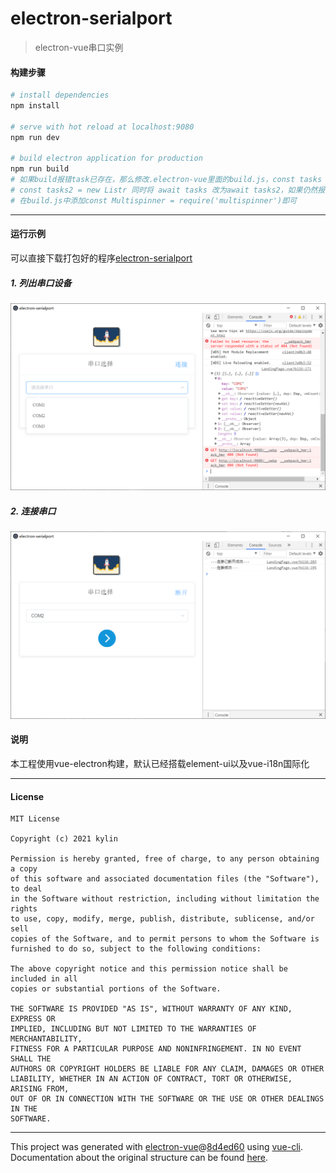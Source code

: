 # electron-serialport

> electron-vue串口实例

#### 构建步骤

``` bash
# install dependencies
npm install

# serve with hot reload at localhost:9080
npm run dev

# build electron application for production
npm run build
# 如果build报错task已存在，那么修改.electron-vue里面的build.js，const tasks = new Listr 改为
# const tasks2 = new Listr 同时将 await tasks 改为await tasks2，如果仍然报错，那么将npm -i multispinner同时
# 在build.js中添加const Multispinner = require('multispinner')即可


```

---

#### 运行示例
可以直接下载打包好的程序[electron-serialport]()
##### 1. 列出串口设备
![列出串口](./build/screenshot/shot1.png)

##### 2. 连接串口
![连接串口](./build/screenshot/shot2.png)

#### 说明
本工程使用vue-electron构建，默认已经搭载element-ui以及vue-i18n国际化

---

#### License
```
MIT License

Copyright (c) 2021 kylin

Permission is hereby granted, free of charge, to any person obtaining a copy
of this software and associated documentation files (the "Software"), to deal
in the Software without restriction, including without limitation the rights
to use, copy, modify, merge, publish, distribute, sublicense, and/or sell
copies of the Software, and to permit persons to whom the Software is
furnished to do so, subject to the following conditions:

The above copyright notice and this permission notice shall be included in all
copies or substantial portions of the Software.

THE SOFTWARE IS PROVIDED "AS IS", WITHOUT WARRANTY OF ANY KIND, EXPRESS OR
IMPLIED, INCLUDING BUT NOT LIMITED TO THE WARRANTIES OF MERCHANTABILITY,
FITNESS FOR A PARTICULAR PURPOSE AND NONINFRINGEMENT. IN NO EVENT SHALL THE
AUTHORS OR COPYRIGHT HOLDERS BE LIABLE FOR ANY CLAIM, DAMAGES OR OTHER
LIABILITY, WHETHER IN AN ACTION OF CONTRACT, TORT OR OTHERWISE, ARISING FROM,
OUT OF OR IN CONNECTION WITH THE SOFTWARE OR THE USE OR OTHER DEALINGS IN THE
SOFTWARE.
```

---
This project was generated with [electron-vue](https://github.com/SimulatedGREG/electron-vue)@[8d4ed60](https://github.com/SimulatedGREG/electron-vue/tree/8d4ed607d65300381a8f47d97923eb07832b1a9a) using [vue-cli](https://github.com/vuejs/vue-cli). Documentation about the original structure can be found [here](https://simulatedgreg.gitbooks.io/electron-vue/content/index.html).
